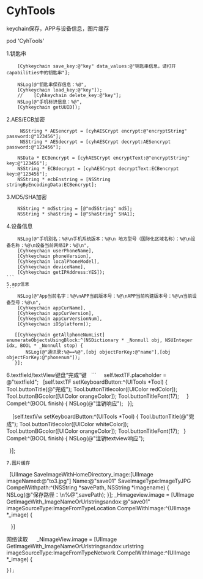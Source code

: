 # CyhTools
keychain保存，APP与设备信息，图片缓存

pod 'CyhTools'

1.钥匙串
```
    [Cyhkeychain save_key:@"key" data_values:@"钥匙串信息，请打开capabilities中的钥匙串"];

    NSLog(@"钥匙串保存信息：%@",
    [Cyhkeychain load_key:@"key"]);
    //    [Cyhkeychain delete_key:@"key"];
    NSLog(@"手机标识信息：%@",
    [Cyhkeychain getUUID]);
 ````   
2.AES/ECB加密
```
     NSString * AESencrypt = [cyhAESCrypt encrypt:@"encryptString" password:@"123456"];
     NSString * AESdecrypt = [cyhAESCrypt decrypt:AESencrypt password:@"123456"];
     
    NSData * ECBencrypt = [cyhAESCrypt encryptText:@"encryptString" key:@"123456"];
    NSString * ECBdecrypt = [cyhAESCrypt decryptText:ECBencrypt key:@"123456"];
    NSString * ecbEnstring = [NSString stringByEncodingData:ECBencrypt];  
 ```   
 3.MD5/SHA加密
 ```
     NSString * md5string = [@"md5String" md5];
     NSString * shaString = [@"ShaString" SHA1];
```
4.设备信息
 ```
     NSLog(@"手机别名：%@\n手机系统版本：%@\n 地方型号（国际化区域名称）：%@\n设备名称：%@\n设备当前网络IP：%@\n",
     [Cyhkeychain userPhoneName],
     [Cyhkeychain phoneVersion],
     [Cyhkeychain localPhoneModel],
     [Cyhkeychain deviceName],
     [Cyhkeychain getIPAddress:YES]); 
 ```    
5.app信息
 ```  
     NSLog(@"App当前名字：%@\nAPP当前版本号：%@\nAPP当前构建版本号：%@\n当前设备型号：%@\n",
     [Cyhkeychain appCurName],
     [Cyhkeychain appCurVersion],
     [Cyhkeychain appCurVersionNum],
     [Cyhkeychain iOSplatform]);
    
    [[Cyhkeychain getAllphoneNumList] enumerateObjectsUsingBlock:^(NSDictionary * _Nonnull obj, NSUInteger idx, BOOL * _Nonnull stop) {
        NSLog(@"通讯录:%@==%@",[obj objectForKey:@"name"],[obj objectForKey:@"phonenum"]);
    }];
 ```
 6.textfield/textView键盘“完成”键
   ``` 
     self.textTF.placeholder = @"textfield";
     [self.textTF setKeyboardButton:^(UITools *Tool) {
        Tool.buttonTitle(@"完成");
        Tool.buttonTitlecolor([UIColor redColor]);
        Tool.buttonBGcolor([UIColor orangeColor]);
        Tool.buttonTitleFont(17);
      } Compel:^(BOOL finish) {
        NSLog(@"注销响应");
     }];
   
    
     [self.textVw setKeyboardButton:^(UITools *Tool) {
        Tool.buttonTitle(@"完成");
        Tool.buttonTitlecolor([UIColor whiteColor]);
        Tool.buttonBGcolor([UIColor orangeColor]);
        Tool.buttonTitleFont(17);
     } Compel:^(BOOL finish) {
        NSLog(@"注销textview响应");
        
     }]; 
   
```
7.图片缓存
```
     [UIImage SaveImageWithHomeDirectory_image:[UIImage imageNamed:@"to3.jpg"] Name:@"save01" SaveImageType:ImageTyJPG CompelWithpath:^(NSString *savePath, NSString *imagename) {
        NSLog(@"保存路径：\n%@",savePath);
    }];
    _Himageview.image = [UIImage GetImageWith_ImageNameOrUrlstringsandox:@"save01" imageSourceType:ImageFromTypeLocation CompelWithImage:^(UIImage *_image) {
        
    }]
    
网络读取
   
    _NimageView.image = [UIImage GetImageWith_ImageNameOrUrlstringsandox:urlstring imageSourceType:ImageFromTypeNetwork CompelWithImage:^(UIImage *_image) {
        
    }];
 ```
 
   
   
    
